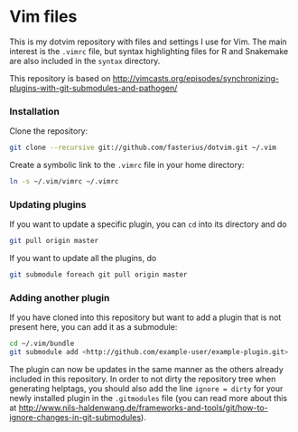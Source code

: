# Vim files

This is my dotvim repository with files and settings I use for Vim. The main interest is the `.vimrc` file, but syntax highlighting files for R and Snakemake are also included in the `syntax` directory. 

This repository is based on http://vimcasts.org/episodes/synchronizing-plugins-with-git-submodules-and-pathogen/

### Installation

Clone the repository:

```bash
git clone --recursive git://github.com/fasterius/dotvim.git ~/.vim
```

Create a symbolic link to the `.vimrc` file in your home directory:

```bash
ln -s ~/.vim/vimrc ~/.vimrc
```

### Updating plugins

If you want to update a specific plugin, you can `cd` into its directory and do

```bash
git pull origin master
```

If you want to update all the plugins, do

```bash
git submodule foreach git pull origin master
```

### Adding another plugin

If you have cloned into this repository but want to add a plugin that is not present here, you can add it as a submodule:

```bash
cd ~/.vim/bundle
git submodule add <http://github.com/example-user/example-plugin.git>
```

The plugin can now be updates in the same manner as the others already included in this repository. In order to not dirty the repository tree when generating helptags, you should also add the line `ignore = dirty` for your newly installed plugin in the `.gitmodules` file (you can read more about this at http://www.nils-haldenwang.de/frameworks-and-tools/git/how-to-ignore-changes-in-git-submodules).

